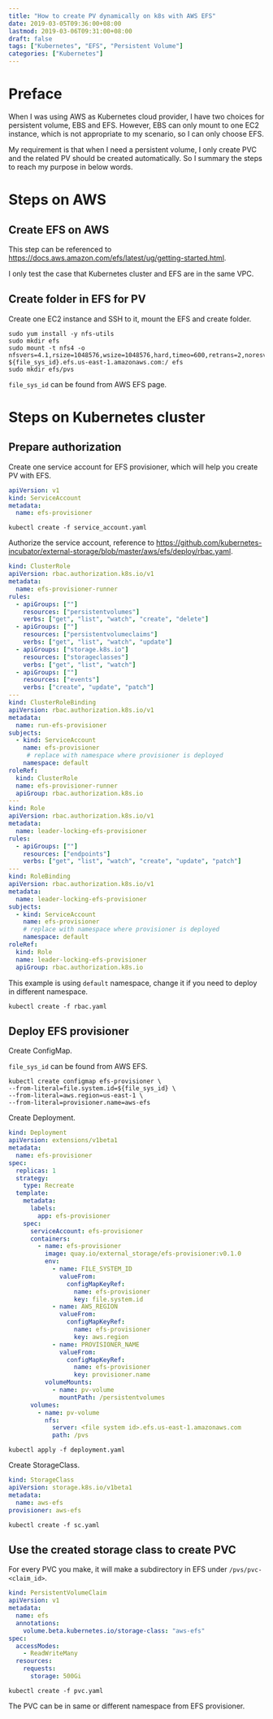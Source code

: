 ```yaml
---
title: "How to create PV dynamically on k8s with AWS EFS"
date: 2019-03-05T09:36:00+08:00
lastmod: 2019-03-06T09:31:00+08:00
draft: false
tags: ["Kubernetes", "EFS", "Persistent Volume"]
categories: ["Kubernetes"]
---
```


# Preface

When I was using AWS as Kubernetes cloud provider, I have two choices for persistent volume, EBS and EFS. However, EBS can only mount to one EC2 instance, which is not appropriate to my scenario, so I can only choose EFS.

My requirement is that when I need a persistent volume, I only create PVC and the related PV should be created automatically. So I summary the steps to reach my purpose in below words.

# Steps on AWS

## Create EFS on AWS

This step can be referenced to https://docs.aws.amazon.com/efs/latest/ug/getting-started.html.

I only test the case that Kubernetes cluster and EFS are in the same VPC.

## Create folder in EFS for PV

Create one EC2 instance and SSH to it, mount the EFS and create folder.

```shell
sudo yum install -y nfs-utils
sudo mkdir efs
sudo mount -t nfs4 -o nfsvers=4.1,rsize=1048576,wsize=1048576,hard,timeo=600,retrans=2,noresvport ${file_sys_id}.efs.us-east-1.amazonaws.com:/ efs
sudo mkdir efs/pvs
```

`file_sys_id` can be found from AWS EFS page.

# Steps on Kubernetes cluster

## Prepare authorization

Create one service account for EFS provisioner, which will help you create PV with EFS.

```yaml
apiVersion: v1
kind: ServiceAccount
metadata:
  name: efs-provisioner
```

```shell
kubectl create -f service_account.yaml
```

Authorize the service account, reference to https://github.com/kubernetes-incubator/external-storage/blob/master/aws/efs/deploy/rbac.yaml.

```yaml
kind: ClusterRole
apiVersion: rbac.authorization.k8s.io/v1
metadata:
  name: efs-provisioner-runner
rules:
  - apiGroups: [""]
    resources: ["persistentvolumes"]
    verbs: ["get", "list", "watch", "create", "delete"]
  - apiGroups: [""]
    resources: ["persistentvolumeclaims"]
    verbs: ["get", "list", "watch", "update"]
  - apiGroups: ["storage.k8s.io"]
    resources: ["storageclasses"]
    verbs: ["get", "list", "watch"]
  - apiGroups: [""]
    resources: ["events"]
    verbs: ["create", "update", "patch"]
---
kind: ClusterRoleBinding
apiVersion: rbac.authorization.k8s.io/v1
metadata:
  name: run-efs-provisioner
subjects:
  - kind: ServiceAccount
    name: efs-provisioner
     # replace with namespace where provisioner is deployed
    namespace: default
roleRef:
  kind: ClusterRole
  name: efs-provisioner-runner
  apiGroup: rbac.authorization.k8s.io
---
kind: Role
apiVersion: rbac.authorization.k8s.io/v1
metadata:
  name: leader-locking-efs-provisioner
rules:
  - apiGroups: [""]
    resources: ["endpoints"]
    verbs: ["get", "list", "watch", "create", "update", "patch"]
---
kind: RoleBinding
apiVersion: rbac.authorization.k8s.io/v1
metadata:
  name: leader-locking-efs-provisioner
subjects:
  - kind: ServiceAccount
    name: efs-provisioner
    # replace with namespace where provisioner is deployed
    namespace: default
roleRef:
  kind: Role
  name: leader-locking-efs-provisioner
  apiGroup: rbac.authorization.k8s.io
```

This example is using `default` namespace, change it if you need to deploy in different namespace.

```shell
kubectl create -f rbac.yaml
```

## Deploy EFS provisioner

Create ConfigMap.

`file_sys_id` can be found from AWS EFS.

```shell
kubectl create configmap efs-provisioner \
--from-literal=file.system.id=${file_sys_id} \
--from-literal=aws.region=us-east-1 \
--from-literal=provisioner.name=aws-efs
```

Create Deployment.

```yaml
kind: Deployment
apiVersion: extensions/v1beta1
metadata:
  name: efs-provisioner
spec:
  replicas: 1
  strategy:
    type: Recreate
  template:
    metadata:
      labels:
        app: efs-provisioner
    spec:
      serviceAccount: efs-provisioner
      containers:
        - name: efs-provisioner
          image: quay.io/external_storage/efs-provisioner:v0.1.0
          env:
            - name: FILE_SYSTEM_ID
              valueFrom:
                configMapKeyRef:
                  name: efs-provisioner
                  key: file.system.id
            - name: AWS_REGION
              valueFrom:
                configMapKeyRef:
                  name: efs-provisioner
                  key: aws.region
            - name: PROVISIONER_NAME
              valueFrom:
                configMapKeyRef:
                  name: efs-provisioner
                  key: provisioner.name
          volumeMounts:
            - name: pv-volume
              mountPath: /persistentvolumes
      volumes:
        - name: pv-volume
          nfs:
            server: <file system id>.efs.us-east-1.amazonaws.com
            path: /pvs
```

```shell
kubectl apply -f deployment.yaml
```

Create StorageClass.

```yaml
kind: StorageClass
apiVersion: storage.k8s.io/v1beta1
metadata:
  name: aws-efs
provisioner: aws-efs
```

```shell
kubectl create -f sc.yaml
```

## Use the created storage class to create PVC

For every PVC you make, it will make a subdirectory in EFS under `/pvs/pvc-<claim_id>`.

```yaml
kind: PersistentVolumeClaim
apiVersion: v1
metadata:
  name: efs
  annotations:
    volume.beta.kubernetes.io/storage-class: "aws-efs"
spec:
  accessModes:
    - ReadWriteMany
  resources:
    requests:
      storage: 500Gi
```

```shell
kubectl create -f pvc.yaml
```

The PVC can be in same or different namespace from EFS provisioner.
